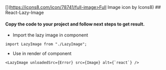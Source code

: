 [](https://icons8.com/icon/78741/full-image>Full Image icon by Icons8</a>) ## React-Lazy-Image

#### Copy the code to your project and follow next steps to get result.

- Import the lazy image in component

```
import LazyImage from "./LazyImage";
```

- Use in render of component

```
<LazyImage unloadedSrc={Error} src={Image} alt={`react`} />
```
